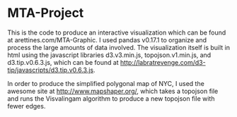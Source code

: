 # MTA-Project

This is the code to produce an interactive visualization which can be found at arettines.com/MTA-Graphic.  I used pandas v0.17.1 to organize and process the large amounts of data involved.  The visualization itself is built in html using the javascript libraries d3.v3.min.js, topojson.v1.min.js, and d3.tip.v0.6.3.js, which can be found at http://labratrevenge.com/d3-tip/javascripts/d3.tip.v0.6.3.js.

In order to produce the simplified polygonal map of NYC, I used the awesome site at http://www.mapshaper.org/, which takes a topojson file and runs the Visvalingam algorithm to produce a new topojson file with fewer edges.
